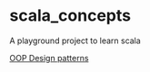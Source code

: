 # scala_concepts
A playground project to learn scala


[OOP Design patterns](https://github.com/tatitati/scala_concepts/tree/master/src/DesignPatterns)
